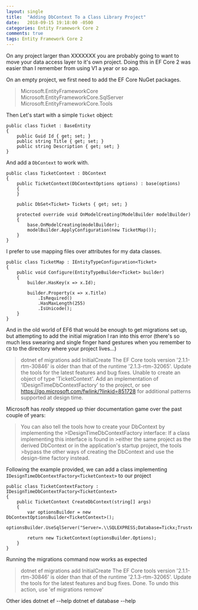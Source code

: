 ```yaml
---
layout: single
title:  "Adding DbContext To a Class Library Project"
date:   2018-09-15 19:18:00 -0500
categories: Entity Framework Core 2
comments: true
tags: Entity Framework Core 2
---
```


On any project larger than XXXXXXX you are probably going to want to move your data access layer to it's own project.  Doing this in EF Core 2 was easier than I remember from using V1 a year or so ago.

On an empty project, we first need to add the EF Core NuGet packages.  

>Microsoft.EntityFrameworkCore
>Microsoft.EntityFrameworkCore.SqlServer
>Microsoft.EntityFrameworkCore.Tools

Then Let's start with a simple `Ticket` object:

    public class Ticket : BaseEntity
    {
        public Guid Id { get; set; }
        public string Title { get; set; }
        public string Description { get; set; }
    }

And add a `DbContext` to work with.  

    public class TicketContext : DbContext
    {
        public TicketContext(DbContextOptions options) : base(options)
        {
        }

        public DbSet<Ticket> Tickets { get; set; }

        protected override void OnModelCreating(ModelBuilder modelBuilder)
        {
            base.OnModelCreating(modelBuilder);
            modelBuilder.ApplyConfiguration(new TicketMap());
        }
    }

I prefer to use mapping files over attributes for my data classes.

    public class TicketMap : IEntityTypeConfiguration<Ticket>
    {
        public void Configure(EntityTypeBuilder<Ticket> builder)
        {
            builder.HasKey(x => x.Id);
                
            builder.Property(x => x.Title)
                .IsRequired()
                .HasMaxLength(255)
                .IsUnicode();
        }
    }

And in the old world of EF6 that would be enough to get migrations set up, but attempting to add the initial migration I ran into this error (there's so much less swearing and single finger hand gestures when you remember to `CD` to the directory where your project lives...)

> dotnet ef migrations add InitialCreate
The EF Core tools version '2.1.1-rtm-30846' is older than that of the runtime '2.1.3-rtm-32065'. Update the tools for the latest features and bug fixes.
Unable to create an object of type 'TicketContext'. Add an implementation of 'IDesignTimeDbContextFactory<TicketContext>' to the project, or see https://go.microsoft.com/fwlink/?linkid=851728 for additional patterns supported at design time.

Microsoft has *really* stepped up thier documentation game over the past couple of years:

>You can also tell the tools how to create your DbContext by implementing the >IDesignTimeDbContextFactory<TContext> interface: If a class implementing this interface is found in >either the same project as the derived DbContext or in the application's startup project, the tools >bypass the other ways of creating the DbContext and use the design-time factory instead.

Following the example provided, we can add a class implementing `IDesignTimeDbContextFactory<TicketContext>` to our project

    public class TicketContextFactory : IDesignTimeDbContextFactory<TicketContext>
    {
        public TicketContext CreateDbContext(string[] args)
        {
            var optionsBuilder = new DbContextOptionsBuilder<TicketContext>();
            optionsBuilder.UseSqlServer("Server=.\\SQLEXPRESS;Database=Tickx;Trusted_Connection=True;MultipleActiveResultSets=true");

            return new TicketContext(optionsBuilder.Options);
        }
    }

Running the migrations command now works as expected

> dotnet ef migrations add InitialCreate
The EF Core tools version '2.1.1-rtm-30846' is older than that of the runtime '2.1.3-rtm-32065'. Update the tools for the latest features and bug fixes.
Done. To undo this action, use 'ef migrations remove'

Other ides
dotnet ef --help
dotnet ef database --help
